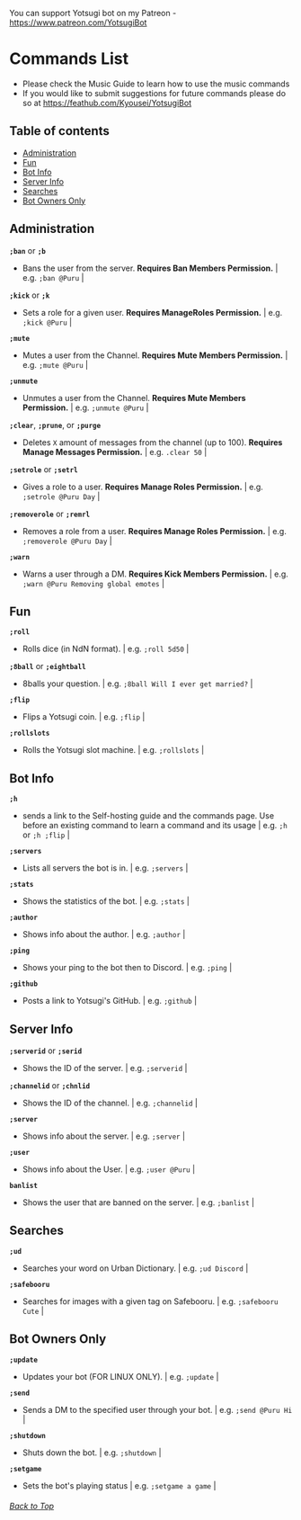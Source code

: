 You can support Yotsugi bot on my Patreon - <https://www.patreon.com/YotsugiBot> 

# Commands List
- Please check the Music Guide to learn how to use the music commands
- If you would like to submit suggestions for future commands please do so at <https://feathub.com/Kyousei/YotsugiBot>

## Table of contents
- [Administration](#administration)
- [Fun](#fun)
- [Bot Info](#bot-info)
- [Server Info](#server-info)
- [Searches](#searches)
- [Bot Owners Only](#bot-owners-only)

## Administration  
**`;ban`** or **`;b`** 
- Bans the user from the server. **Requires Ban Members Permission.** | e.g. `;ban @Puru` |

**`;kick`** or **`;k`**
- Sets a role for a given user. **Requires ManageRoles Permission.** | e.g. `;kick @Puru` |

**`;mute`**
- Mutes a user from the Channel. **Requires Mute Members Permission.** | e.g. `;mute @Puru` |

**`;unmute`**
- Unmutes a user from the Channel. **Requires Mute Members Permission.** | e.g. `;unmute @Puru` |

**`;clear`**, **`;prune`**, or **`;purge`**
- Deletes `X` amount of messages from the channel (up to 100). **Requires Manage Messages Permission.** | e.g. `.clear 50` |

**`;setrole`** or **`;setrl`** 
- Gives a role to a user. **Requires Manage Roles Permission.** | e.g. `;setrole @Puru Day` |

**`;removerole`** or **`;remrl`**
- Removes a role from a user. **Requires Manage Roles Permission.** | e.g. `;removerole @Puru Day` |

**`;warn`** 
- Warns a user through a DM. **Requires Kick Members Permission.** | e.g. `;warn @Puru Removing global emotes` |


## Fun
**`;roll`** 
- Rolls dice (in NdN format). | e.g. `;roll 5d50` |

**`;8ball`** or **`;eightball`** 
- 8balls your question. | e.g. `;8ball Will I ever get married?` |

**`;flip`** 
- Flips a Yotsugi coin. | e.g. `;flip` |

**`;rollslots`** 
- Rolls the Yotsugi slot machine. | e.g. `;rollslots` |


## Bot Info
**`;h`** 
- sends a link to the Self-hosting guide and the commands page. Use before an existing command to learn a command and its usage | e.g. `;h` or `;h ;flip` |

**`;servers`** 
- Lists all servers the bot is in. | e.g. `;servers` |

**`;stats`** 
- Shows the statistics of the bot. | e.g. `;stats` |

**`;author`**
- Shows info about the author. | e.g. `;author` |

**`;ping`** 
- Shows your ping to the bot then to Discord. | e.g. `;ping` |

**`;github`** 
- Posts a link to Yotsugi's GitHub. | e.g. `;github` |


## Server Info
**`;serverid`** or **`;serid`** 
- Shows the ID of the server. | e.g. `;serverid` |

**`;channelid`** or **`;chnlid`**
- Shows the ID of the channel. | e.g. `;channelid` |

**`;server`** 
- Shows info about the server. | e.g. `;server` |

**`;user`** 
- Shows info about the User. | e.g. `;user @Puru` |

**`banlist`**
- Shows the user that are banned on the server. | e.g. `;banlist` |


## Searches
**`;ud`**
- Searches your word on Urban Dictionary. | e.g. `;ud Discord` |

**`;safebooru`** 
- Searches for images with a given tag on Safebooru. | e.g. `;safebooru Cute` |


## Bot Owners Only
**`;update`** 
- Updates your bot (FOR LINUX ONLY).	 | e.g. `;update` |

**`;send`** 
- Sends a DM to the specified user through your bot.	 | e.g. `;send @Puru Hi	` |

**`;shutdown`** 
- Shuts down the bot. | e.g. `;shutdown` |

**`;setgame`** 
- Sets the bot's playing status | e.g. `;setgame a game` |

###### [Back to Top](#table-of-contents)

